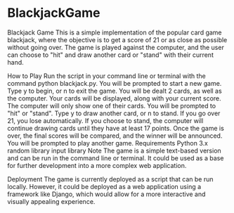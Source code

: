 # BlackjackGame

Blackjack Game
This is a simple implementation of the popular card game blackjack, where the objective is to get a score of 21 or as close as possible without going over. The game is played against the computer, and the user can choose to "hit" and draw another card or "stand" with their current hand.

How to Play
Run the script in your command line or terminal with the command python blackjack.py.
You will be prompted to start a new game. Type y to begin, or n to exit the game.
You will be dealt 2 cards, as well as the computer. Your cards will be displayed, along with your current score. The computer will only show one of their cards.
You will be prompted to "hit" or "stand". Type y to draw another card, or n to stand.
If you go over 21, you lose automatically. If you choose to stand, the computer will continue drawing cards until they have at least 17 points.
Once the game is over, the final scores will be compared, and the winner will be announced.
You will be prompted to play another game.
Requirements
Python 3.x
random library
input library
Note
The game is a simple text-based version and can be run in the command line or terminal. It could be used as a base for further development into a more complex web application.

Deployment
The game is currently deployed as a script that can be run locally. However, it could be deployed as a web application using a framework like Django, which would allow for a more interactive and visually appealing experience.
